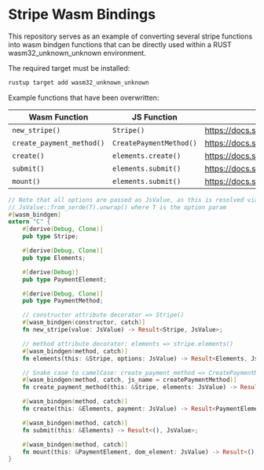 # Stripe Wasm Bindings
This repository serves as an example of converting several stripe functions into wasm bindgen functions that can be directly used within a RUST wasm32_unknown_unknown environment.

The required target must be installed:

```bash
rustup target add wasm32_unknown_unknown
```

Example functions that have been overwritten:

|Wasm Function  | JS Function  | Address |
|---|---|---|
|`new_stripe()`|`Stripe()`|https://docs.stripe.com/js/initializing|
|`create_payment_method()`|`CreatePaymentMethod()`| https://docs.stripe.com/js/payment_methods/create_payment_method|
|`create()`|`elements.create()`|https://docs.stripe.com/js/elements_object/create_payment_element|
|`submit()`|`elements.submit()`|https://docs.stripe.com/js/elements/submit|
|`mount()`|`elements.submit()`|https://docs.stripe.com/js/element/mount|

```rs
// Note that all options are passed as JsValue, as this is resolved via
// JsValue::from_serde(T).unwrap() where T is the option param
#[wasm_bindgen]
extern "C" {
    #[derive(Debug, Clone)]
    pub type Stripe;

    #[derive(Debug, Clone)]
    pub type Elements;

    #[derive(Debug)]
    pub type PaymentElement;

    #[derive(Debug, Clone)]
    pub type PaymentMethod;

    // constructor attribute decorator => Stripe()
    #[wasm_bindgen(constructor, catch)]
    fn new_stripe(value: JsValue) -> Result<Stripe, JsValue>;

    // method attribute decorator: elements => stripe.elements()
    #[wasm_bindgen(method, catch)]
    fn elements(this: &Stripe, options: JsValue) -> Result<Elements, JsValue>;

    // Snake case to camelCase: create_payment_method => CreatePaymentMethod via js_name attribute
    #[wasm_bindgen(method, catch, js_name = createPaymentMethod)]
    fn create_payment_method(this: &Stripe, elements: JsValue) -> Result<Promise, JsValue>;

    #[wasm_bindgen(method, catch)]
    fn create(this: &Elements, payment: JsValue) -> Result<PaymentElement, JsValue>;

    #[wasm_bindgen(method, catch)]
    fn submit(this: &Elements) -> Result<(), JsValue>;

    #[wasm_bindgen(method, catch)]
    fn mount(this: &PaymentElement, dom_element: JsValue) -> Result<(), JsValue>;
}
```
